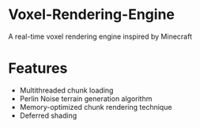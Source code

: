 # Voxel-Rendering-Engine
 A real-time voxel rendering engine inspired by Minecraft

# Features
 - Multithreaded chunk loading
 - Perlin Noise terrain generation algorithm
 - Memory-optimized chunk rendering technique
 - Deferred shading
